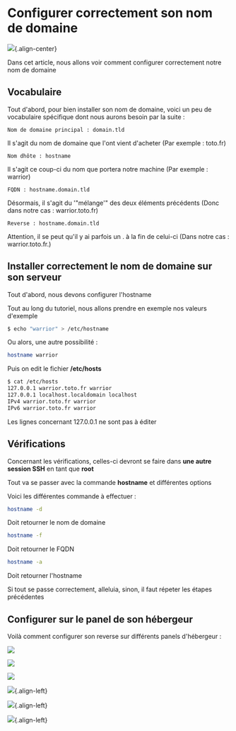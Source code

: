 # Configurer correctement son nom de domaine 
 
![](/domainnameregistration.png){.align-center} 
 
Dans cet article, nous allons voir comment configurer correctement notre 
nom de domaine 
 
## Vocabulaire 
 
Tout d'abord, pour bien installer son nom de domaine, voici un peu de 
vocabulaire spécifique dont nous aurons besoin par la suite : 
 
    Nom de domaine principal : domain.tld 
 
Il s'agit du nom de domaine que l'ont vient d'acheter (Par exemple : 
toto.fr) 
 
    Nom dhôte : hostname 
 
Il s'agit ce coup-ci du nom que portera notre machine (Par exemple : 
warrior) 
 
    FQDN : hostname.domain.tld 
 
Désormais, il s'agit du '"mélange'" des deux éléments précédents (Donc 
dans notre cas : warrior.toto.fr) 
 
    Reverse : hostname.domain.tld 
 
Attention, il se peut qu'il y ai parfois un . à la fin de celui-ci 
(Dans notre cas : warrior.toto.fr.) 
 
## Installer correctement le nom de domaine sur son serveur 
 
Tout d'abord, nous devons configurer l'hostname 
 
Tout au long du tutoriel, nous allons prendre en exemple nos valeurs 
d'exemple 
 
``` bash 
$ echo "warrior" > /etc/hostname 
``` 
 
Ou alors, une autre possibilité : 
 
``` bash 
hostname warrior 
``` 
 
Puis on edit le fichier **/etc/hosts** 
 
``` bash 
$ cat /etc/hosts 
127.0.0.1 warrior.toto.fr warrior 
127.0.0.1 localhost.localdomain localhost 
IPv4 warrior.toto.fr warrior 
IPv6 warrior.toto.fr warrior 
``` 
 
Les lignes concernant 127.0.0.1 ne sont pas à éditer 
 
## Vérifications 
 
Concernant les vérifications, celles-ci devront se faire dans **une 
autre session SSH** en tant que **root** 
 
Tout va se passer avec la commande **hostname** et différentes options 
 
Voici les différentes commande à effectuer : 
 
``` bash 
hostname -d 
``` 
 
Doit retourner le nom de domaine 
 
``` bash 
hostname -f 
``` 
 
Doit retourner le FQDN 
 
``` bash 
hostname -a 
``` 
 
Doit retourner l'hostname 
 
Si tout se passe correctement, alleluia, sinon, il faut répeter les 
étapes précédentes 
 
## Configurer sur le panel de son hébergeur 
 
Voilà comment configurer son reverse sur différents panels d'hébergeur 
: 
 
![](/oneprovider_reverse_dns.png) 
 
![](//ovh_panel_v3_reverse_dns.png) 
 
![](//kimsufi_reverse_dns.png) 
 
![](//online_reverse_dns.png){.align-left} 
 
![](//online_actuel_reverse_dns.png){.align-left} 
 
![](//server4you_reverse_dns.png){.align-left} 
